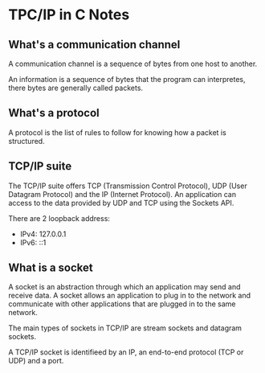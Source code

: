 # TPC/IP in C Notes
## What's a communication channel
A communication channel is a sequence of bytes from one host to another.

An information is a sequence of bytes that the program can interpretes, there bytes are generally called packets.

## What's a protocol
A protocol is the list of rules to follow for knowing how a packet is structured.

## TCP/IP suite
The TCP/IP suite offers TCP (Transmission Control Protocol), UDP (User Datagram Protocol) and the IP (Internet Protocol). An application can access to the data provided by UDP and TCP using the Sockets API.

There are 2 loopback address:
- IPv4: 127.0.0.1
- IPv6: ::1

## What is a socket
A socket is an abstraction through which an application may send and receive data. A socket allows an application to plug in to the network and communicate with other applications that are plugged in to the same network.

The main types of sockets in TCP/IP are stream sockets and datagram sockets.

A TCP/IP socket is identifieed by an IP, an end-to-end protocol (TCP or UDP) and a port.

